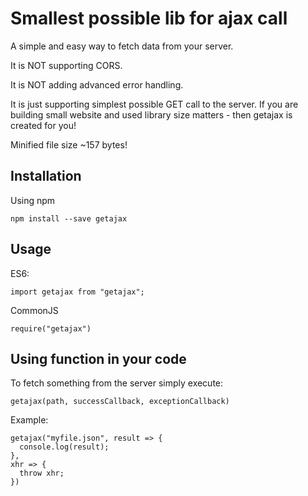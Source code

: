 # Smallest possible lib for ajax call

A simple and easy way to fetch data from your server.

It is NOT supporting CORS.

It is NOT adding advanced error handling.

It is just supporting simplest possible GET call to the server.
If you are building small website and used library size matters - then getajax is created for you!

Minified file size ~157 bytes!

## Installation

Using npm

`npm install --save getajax`

## Usage

ES6:

`import getajax from "getajax";`

CommonJS

`require("getajax")`

## Using function in your code

To fetch something from the server simply execute:

`getajax(path, successCallback, exceptionCallback)`

Example:

```
getajax("myfile.json", result => {
  console.log(result);
},
xhr => {
  throw xhr;
})
```
